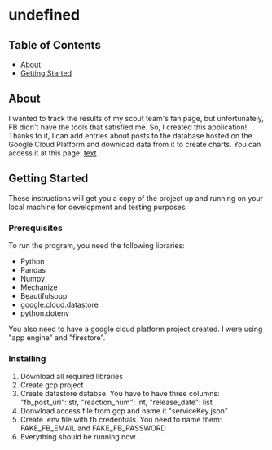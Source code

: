 # undefined

## Table of Contents

- [About](#about)
- [Getting Started](#getting_started)

## About <a name = "about"></a>

I wanted to track the results of my scout team's fan page, but unfortunately, FB didn't have the tools that satisfied me. So, I created this application! Thanks to it, I can add entries about posts to the database hosted on the Google Cloud Platform and download data from it to create charts. You can access it at this page: [text](https://forteca-reactions.lm.r.appspot.com/)

## Getting Started <a name = "getting_started"></a>

These instructions will get you a copy of the project up and running on your local machine for development and testing purposes.

### Prerequisites

To run the program, you need the following libraries:
- Python
- Pandas
- Numpy
- Mechanize
- Beautifulsoup
- google.cloud.datastore
- python.dotenv

You also need to have a google cloud platform project created. I were using "app engine" and "firestore". 

### Installing

1) Download all required libraries
2) Create gcp project
3) Create datastore databse. You have to have three columns: "fb_post_url": str, "reaction_num": int, "release_date": list
4) Donwload access file from gcp and name it "serviceKey.json"
5) Create .env file with fb credentials. You need to name them: FAKE_FB_EMAIL and FAKE_FB_PASSWORD
6) Everything should be running now